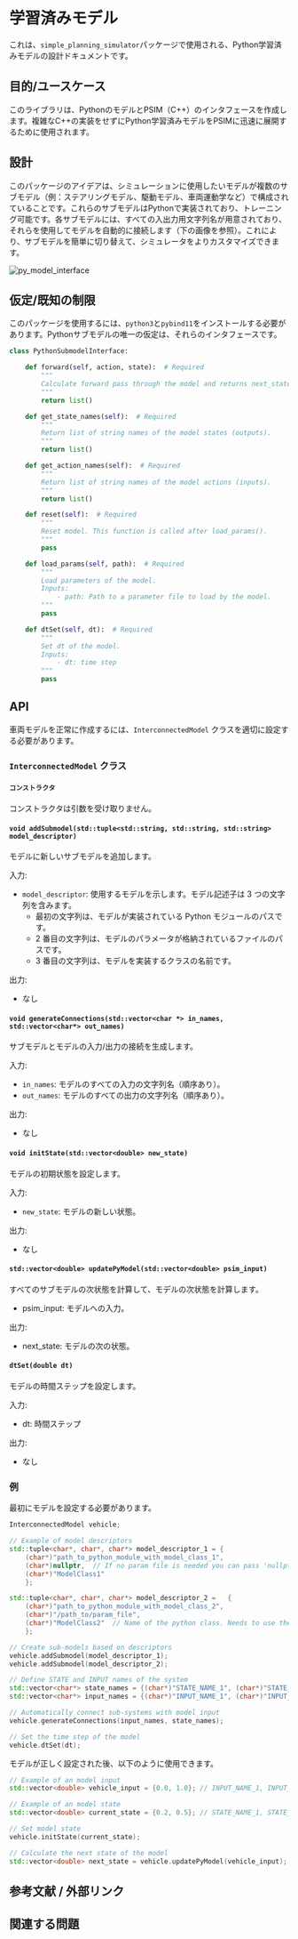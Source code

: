 # 学習済みモデル

これは、`simple_planning_simulator`パッケージで使用される、Python学習済みモデルの設計ドキュメントです。

## 目的/ユースケース

<!-- 必須 -->
<!-- 考慮事項:
    - この機能を実装した理由は? -->

このライブラリは、PythonのモデルとPSIM（C++）のインタフェースを作成します。複雑なC++の実装をせずにPython学習済みモデルをPSIMに迅速に展開するために使用されます。

## 設計

<!-- 必須 -->
<!-- 考慮事項:
    - どのように機能するのか -->

このパッケージのアイデアは、シミュレーションに使用したいモデルが複数のサブモデル（例：ステアリングモデル、駆動モデル、車両運動学など）で構成されていることです。これらのサブモデルはPythonで実装されており、トレーニング可能です。各サブモデルには、すべての入出力用文字列名が用意されており、それらを使用してモデルを自動的に接続します（下の画像を参照）。これにより、サブモデルを簡単に切り替えて、シミュレータをよりカスタマイズできます。

![py_model_interface](./image/python_model_interface.png "PyModelインタフェース")

## 仮定/既知の制限

<!-- 必須 -->

このパッケージを使用するには、`python3`と`pybind11`をインストールする必要があります。Pythonサブモデルの唯一の仮定は、それらのインタフェースです。


```python
class PythonSubmodelInterface:

    def forward(self, action, state):  # Required
        """
        Calculate forward pass through the model and returns next_state.
        """
        return list()

    def get_state_names(self):  # Required
        """
        Return list of string names of the model states (outputs).
        """
        return list()

    def get_action_names(self):  # Required
        """
        Return list of string names of the model actions (inputs).
        """
        return list()

    def reset(self):  # Required
        """
        Reset model. This function is called after load_params().
        """
        pass

    def load_params(self, path):  # Required
        """
        Load parameters of the model.
        Inputs:
            - path: Path to a parameter file to load by the model.
        """
        pass

    def dtSet(self, dt):  # Required
        """
        Set dt of the model.
        Inputs:
            - dt: time step
        """
        pass
```

## API

<!-- Required -->
<!-- Things to consider:
    - パッケージ / API の使用方法 -->

車両モデルを正常に作成するには、`InterconnectedModel` クラスを適切に設定する必要があります。

### `InterconnectedModel` クラス

#### `コンストラクタ`

コンストラクタは引数を受け取りません。

#### `void addSubmodel(std::tuple<std::string, std::string, std::string> model_descriptor)`

モデルに新しいサブモデルを追加します。

入力:

- `model_descriptor`: 使用するモデルを示します。モデル記述子は 3 つの文字列を含みます。
  - 最初の文字列は、モデルが実装されている Python モジュールのパスです。
  - 2 番目の文字列は、モデルのパラメータが格納されているファイルのパスです。
  - 3 番目の文字列は、モデルを実装するクラスの名前です。

出力:

- なし

#### `void generateConnections(std::vector<char *> in_names, std::vector<char*> out_names)`

サブモデルとモデルの入力/出力の接続を生成します。

入力:

- `in_names`: モデルのすべての入力の文字列名（順序あり）。
- `out_names`: モデルのすべての出力の文字列名（順序あり）。

出力:

- なし

#### `void initState(std::vector<double> new_state)`

モデルの初期状態を設定します。

入力:

- `new_state`: モデルの新しい状態。

出力:

- なし

#### `std::vector<double> updatePyModel(std::vector<double> psim_input)`

すべてのサブモデルの次状態を計算して、モデルの次状態を計算します。

- psim_input: モデルへの入力。

出力:

- next_state: モデルの次の状態。

#### `dtSet(double dt)`

モデルの時間ステップを設定します。

入力:

- dt: 時間ステップ

出力:

- なし

### 例

最初にモデルを設定する必要があります。


```C++
InterconnectedModel vehicle;

// Example of model descriptors
std::tuple<char*, char*, char*> model_descriptor_1 = {
    (char*)"path_to_python_module_with_model_class_1",
    (char*)nullptr,  // If no param file is needed you can pass 'nullptr'
    (char*)"ModelClass1"
    };

std::tuple<char*, char*, char*> model_descriptor_2 =   {
    (char*)"path_to_python_module_with_model_class_2",
    (char*)"/path_to/param_file",
    (char*)"ModelClass2"  // Name of the python class. Needs to use the interface from 'Assumptions'
    };

// Create sub-models based on descriptors
vehicle.addSubmodel(model_descriptor_1);
vehicle.addSubmodel(model_descriptor_2);

// Define STATE and INPUT names of the system
std::vector<char*> state_names = {(char*)"STATE_NAME_1", (char*)"STATE_NAME_2"};
std::vector<char*> input_names = {(char*)"INPUT_NAME_1", (char*)"INPUT_NAME_2"};

// Automatically connect sub-systems with model input
vehicle.generateConnections(input_names, state_names);

// Set the time step of the model
vehicle.dtSet(dt);
```

モデルが正しく設定された後、以下のように使用できます。


```C++
// Example of an model input
std::vector<double> vehicle_input = {0.0, 1.0}; // INPUT_NAME_1, INPUT_NAME_2

// Example of an model state
std::vector<double> current_state = {0.2, 0.5}; // STATE_NAME_1, STATE_NAME_2

// Set model state
vehicle.initState(current_state);

// Calculate the next state of the model
std::vector<double> next_state = vehicle.updatePyModel(vehicle_input);
```

## 参考文献 / 外部リンク

<!-- オプション -->

## 関連する問題

<!-- 必須 -->

